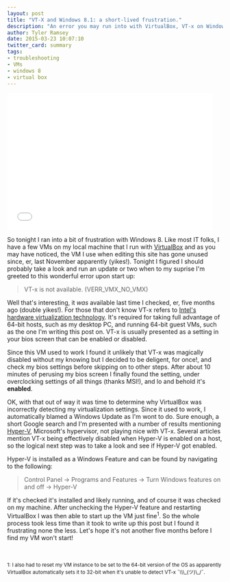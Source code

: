 ```yaml
---
layout: post
title: "VT-X and Windows 8.1: a short-lived frustration."
description: "An error you may run into with VirtualBox, VT-x on Windows 8 and the way to fix it."
author: Tyler Ramsey
date: 2015-03-23 10:07:10
twitter_card: summary
tags:
- troubleshooting
- VMs
- windows 8
- virtual box
---
```


<iframe src="//giphy.com/embed/MH7QJh2JSWV4Q" width="480" height="320" frameBorder="0" style="max-width: 100%" class="header-image giphy-embed" webkitAllowFullScreen mozallowfullscreen allowFullScreen></iframe>

 <br/>

So tonight I ran into a bit of frustration with Windows 8. Like most IT folks, I have a few VMs on my local machine that I run with [VirtualBox](https://www.virtualbox.org/ "Virtual Box") and as you may have noticed, the VM I use when editing this site has gone unused since, er, last November apparently (yikes!). Tonight I figured I should probably take a look and run an update or two when to my suprise I'm greeted to this wonderful error upon start up:

>VT-x is not available. (VERR_VMX_NO_VMX)

<!--excerpt-->
<a name="start" />

Well that's interesting, it *was* available last time I checked, er, five months ago (double yikes!). For those that don't know VT-x refers to [Intel's hardware virtualization technology](http://en.wikipedia.org/wiki/X86_virtualization#Intel_virtualization_.28VT-x.29 "VT-x"). It's required for taking full advantage of 64-bit hosts, such as my desktop PC, and running 64-bit guest VMs, such as the one I'm writing this post on. VT-x is usually presented as a setting in your bios screen that can be enabled or disabled.

Since this VM used to work I found it unlikely that VT-x was magically disabled without my knowing but I decided to be deligent, for once!, and check my bios settings before skipping on to other steps. After about 10 minutes of perusing my bios screen I finally found the setting, under overclocking settings of all things (thanks MSI!), and lo and behold it's **enabled**.

OK, with that out of way it was time to determine why VirtualBox was incorrectly detecting my virtualization settings. Since it used to work, I automatically blamed a Windows Update as I'm wont to do. Sure enough, a short Google search and I'm presented with a number of results mentioning [Hyper-V](https://technet.microsoft.com/library/hh831531.aspx "Hyper-V"), Microsoft's hypervisor, not playing nice with VT-x. Several articles mention VT-x being effectively disabled when Hyper-V is enabled on a host, so the logical next step was to take a look and see if Hyper-V got enabled.

Hyper-V is installed as a Windows Feature and can be found by navigating to the following:

>Control Panel -> Programs and Features -> Turn Windows features on and off -> Hyper-V

If it's checked it's installed and likely running, and of course it was checked on my machine. After unchecking the Hyper-V feature and restarting VirtualBox I was then able to start up the VM just fine<sup>1</sup>. So the whole process took less time than it took to write up this post but I found it frustrating none the less. Let's hope it's not another five months before I find my VM won't start!

<br />
<br />
<sup>1: I also had to reset my VM instance to be set to the 64-bit version of the OS as apparently VirtualBox automatically sets it to 32-bit when it's unable to detect VT-x ¯\\\_(ツ)\_/¯.</sup>
